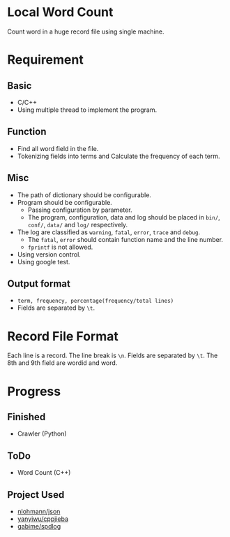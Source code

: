 # Local Word Count

Count word in a huge record file using single machine.

# Requirement

## Basic

* C/C++
* Using multiple thread to implement the program.

## Function

* Find all word field in the file.
* Tokenizing fields into terms and Calculate the frequency of each term.

## Misc

* The path of dictionary should be configurable.
* Program should be configurable.
    * Passing configuration by parameter.
    * The program, configuration, data and log should be placed in `bin/`, `conf/`, `data/` and `log/` respectively.
* The log are classified as `warning`, `fatal`, `error`, `trace` and `debug`.
    * The `fatal`, `error` should contain function name and the line number.
    * `fprintf` is not allowed.
* Using version control.
* Using google test.

## Output format

* `term, frequency, percentage(frequency/total lines)`
* Fields are separated by `\t`.

# Record File Format

Each line is a record. The line break is `\n`. Fields are separated by `\t`. The 8th and 9th field are wordid and word.

# Progress

## Finished

* Crawler (Python)

## ToDo

* Word Count (C++)

## Project Used

* [nlohmann/json](https://github.com/nlohmann/json)
* [yanyiwu/cppjieba](https://github.com/yanyiwu/cppjieba)
* [gabime/spdlog](https://github.com/gabime/spdlog)